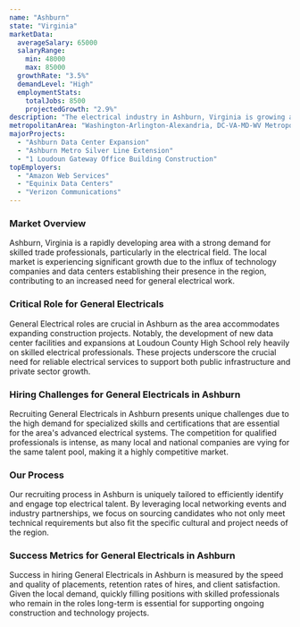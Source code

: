 ```yaml
---
name: "Ashburn"
state: "Virginia"
marketData:
  averageSalary: 65000
  salaryRange:
    min: 48000
    max: 85000
  growthRate: "3.5%"
  demandLevel: "High"
  employmentStats:
    totalJobs: 8500
    projectedGrowth: "2.9%"
description: "The electrical industry in Ashburn, Virginia is growing at a steady pace with new projects coming in each quarter."
metropolitanArea: "Washington-Arlington-Alexandria, DC-VA-MD-WV Metropolitan Statistical Area"
majorProjects:
  - "Ashburn Data Center Expansion"
  - "Ashburn Metro Silver Line Extension"
  - "1 Loudoun Gateway Office Building Construction"
topEmployers:
  - "Amazon Web Services"
  - "Equinix Data Centers"
  - "Verizon Communications"
---
```


### Market Overview
Ashburn, Virginia is a rapidly developing area with a strong demand for skilled trade professionals, particularly in the electrical field. The local market is experiencing significant growth due to the influx of technology companies and data centers establishing their presence in the region, contributing to an increased need for general electrical work.

### Critical Role for General Electricals
General Electrical roles are crucial in Ashburn as the area accommodates expanding construction projects. Notably, the development of new data center facilities and expansions at Loudoun County High School rely heavily on skilled electrical professionals. These projects underscore the crucial need for reliable electrical services to support both public infrastructure and private sector growth.

### Hiring Challenges for General Electricals in Ashburn
Recruiting General Electricals in Ashburn presents unique challenges due to the high demand for specialized skills and certifications that are essential for the area's advanced electrical systems. The competition for qualified professionals is intense, as many local and national companies are vying for the same talent pool, making it a highly competitive market.

### Our Process
Our recruiting process in Ashburn is uniquely tailored to efficiently identify and engage top electrical talent. By leveraging local networking events and industry partnerships, we focus on sourcing candidates who not only meet technical requirements but also fit the specific cultural and project needs of the region.

### Success Metrics for General Electricals in Ashburn
Success in hiring General Electricals in Ashburn is measured by the speed and quality of placements, retention rates of hires, and client satisfaction. Given the local demand, quickly filling positions with skilled professionals who remain in the roles long-term is essential for supporting ongoing construction and technology projects.